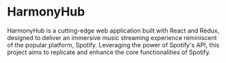 # HarmonyHub
HarmonyHub is a cutting-edge web application built with React and Redux, designed to deliver an immersive music streaming experience reminiscent of the popular platform, Spotify. Leveraging the power of Spotify's API, this project aims to replicate and enhance the core functionalities of Spotify.
